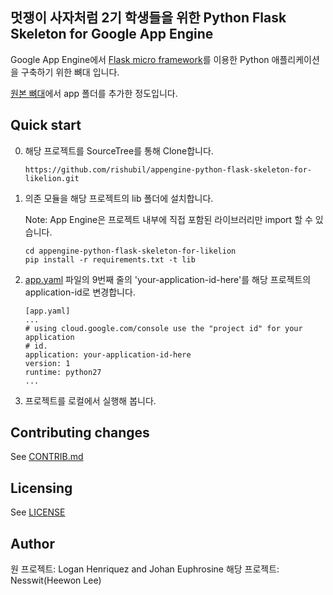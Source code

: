 ## 멋쟁이 사자처럼 2기 학생들을 위한 Python Flask Skeleton for Google App Engine

Google App Engine에서 [Flask micro framework](http://flask.pocoo.org)를 이용한 Python 애플리케이션을 구축하기 위한 뼈대 입니다.

[원본 뼈대](https://github.com/GoogleCloudPlatform/appengine-python-flask-skeleton)에서 app 폴더를 추가한 정도입니다.

## Quick start

0. 해당 프로젝트를 SourceTree를 통해 Clone합니다.

   ```
   https://github.com/rishubil/appengine-python-flask-skeleton-for-likelion.git
   ```
1. 의존 모듈을 해당 프로젝트의 lib 폴더에 설치합니다.

   Note: App Engine은 프로젝트 내부에 직접 포함된 라이브러리만 import 할 수 있습니다.

   ```
   cd appengine-python-flask-skeleton-for-likelion
   pip install -r requirements.txt -t lib
   ```
2. [app.yaml](app.yaml) 파일의 9번째 줄의 'your-application-id-here'를 해당 프로젝트의 application-id로 변경합니다.

   ```
   [app.yaml]
   ...
   # using cloud.google.com/console use the "project id" for your application
   # id.
   application: your-application-id-here
   version: 1
   runtime: python27
   ...
   ```
3. 프로젝트를 로컬에서 실행해 봅니다.

## Contributing changes
See [CONTRIB.md](CONTRIB.md)

## Licensing
See [LICENSE](LICENSE)

## Author
원 프로젝트: Logan Henriquez and Johan Euphrosine
해당 프로젝트: Nesswit(Heewon Lee)
